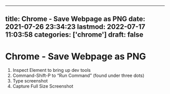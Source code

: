 
---
title: Chrome - Save Webpage as PNG
date: 2021-07-26 23:34:23
lastmod: 2022-07-17 11:03:58
categories: ['chrome']
draft: false
---


# Chrome - Save Webpage as PNG

1. Inspect Element to bring up dev tools
2. Command-Shift-P to “Run Command” (found under three dots)
3. Type screenshot
4. Capture Full Size Screenshot

<!-- #public #chrome -->

<!-- {BearID:33A73CDA-9996-4C0D-981F-DC4AB259C47C-7395-000000671F4C0C89} -->
